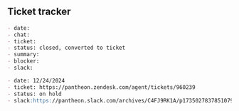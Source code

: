 ## Ticket tracker
```markdown
- date:
- chat:
- ticket: 
- status: closed, converted to ticket
- summary: 
- blocker:
- slack:
```

```markdown
- date: 12/24/2024
- ticket: https://pantheon.zendesk.com/agent/tickets/960239
- status: on hold
- slack:https://pantheon.slack.com/archives/C4FJ9RK1A/p1735027837851079
```
